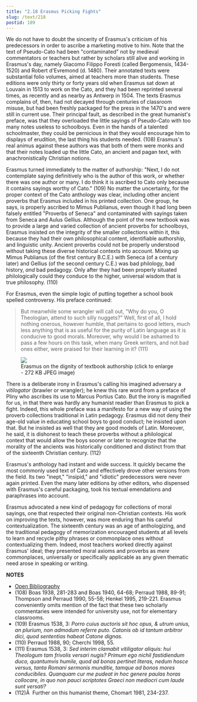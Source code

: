 ```yaml
---
title: "2.18 Erasmus Picking Fights"
slug: /text/218
postid: 189
---
```

We do not have to doubt the sincerity of Erasmus's criticism of his predecessors in order to ascribe a marketing motive to him. Note that the text of Pseudo-Cato had been "contaminated" not by medieval commentators or teachers but rather by scholars still alive and working in Erasmus's day, namely Giacomo Filippo Foresti (called Bergomensis, 1434-1520) and Robert d'Evremond (d. 1480). Their annotated texts were substantial folio volumes, aimed at teachers more than students. These editions were only thirty or forty years old when Erasmus sat down at Louvain in 1513 to work on the Cato, and they had been reprinted several times, as recently and as nearby as Antwerp in 1504. The texts Erasmus complains of, then, had not decayed through centuries of classroom misuse, but had been freshly packaged for the press in the 1470's and were still in current use. Their principal fault, as described in the great humanist's preface, was that they overloaded the little sayings of Pseudo-Cato with too many notes useless to schoolboys. Even in the hands of a talented schoolmaster, they could be pernicious in that they would encourage him to displays of erudition, the last thing his students needed. (108) Erasmus's real animus against these authors was that both of them were monks and that their notes loaded up the little Cato, an ancient and pagan text, with anachronistically Christian notions.

Erasmus turned immediately to the matter of authorship: "Next, I do not contemplate saying definitively who is the author of this work, or whether there was one author or many. I do think it is ascribed to Cato only because it contains sayings worthy of Cato." (109) No matter the uncertainty, for the proper context of the Cato anthology was clear, including other ancient proverbs that Erasmus included in his printed collection. One group, he says, is properly ascribed to Mimus Publianus, even though it had long been falsely entitled "Proverbs of Seneca" and contaminated with sayings taken from Seneca and Aulus Gellius. Although the point of the new textbook was to provide a large and varied collection of ancient proverbs for schoolboys, Erasmus insisted on the integrity of the smaller collections within it, this because they had their own philosophical content, identifiable authorship, and linguistic unity. Ancient proverbs could not be properly understood without taking these diverse historical contexts into account. Mixing up Mimus Publianus (of the first century B.C.E.) with Seneca (of a century later) and Gellius (of the second century C.E.) was bad philology, bad history, *and* bad pedagogy. Only after they had been properly situated philologically could they conduce to the higher, universal wisdom that is true philosophy. (110)

For Erasmus, even the simple logic of putting together a school book spelled controversy. His preface continued:

> But meanwhile some wrangler will call out, "Why do you, O Theologian, attend to such silly nuggets?" Well, first of all, I hold nothing onerous, however humble, that pertains to good letters, much less anything that is as useful for the purity of Latin language as it is conducive to good morals. Moreover, why would I be ashamed to pass a few hours on this task, when many Greek writers, and not bad ones either, were praised for their learning in it? (111)

<p style="text-align: center;"></p>


<figure class="mkdn-figure">
    <div onClick="createLightbox('/images_full/2.00_Chapter_Two/HFS_096.021.jpg')" data="/images_full/0.00_Introduction/Wing-ZP-535.D175Negrotitle.jpg" class="mkdn-image-link" id="lbimage">
    <img class="mkdn-image" src="/images_full/2.00_Chapter_Two/HFS_096.021.jpg" />
    <figcaption class="mkdn-figcaption">Erasmus on the dignity of textbook authorship (click to enlarge - 272 KB JPEG image)</figcaption>
    </div>
</figure>

There is a deliberate irony in Erasmus's calling his imagined adversary a *vitilogator* (brawler or wrangler); he knew this rare word from a preface of Pliny who ascribes its use to Marcus Portius Cato. But the irony is magnified for us, in that there was hardly any humanist readier than Erasmus to pick a fight. Indeed, this whole preface was a manifesto for a new way of using the proverb collections traditional in Latin pedagogy. Erasmus did not deny their age-old value in educating school boys to good conduct; he insisted upon that. But he insisted as well that they are good models of Latin. Moreover, he said, it is dishonest to teach these proverbs without a philological context that would allow the boys sooner or later to recognize that the morality of the ancients was historically conditioned and distinct from that of the sixteenth Christian century. (112)

Erasmus's anthology had instant and wide success. It quickly became the most commonly used text of Cato and effectively drove other versions from the field. Its two "inept," "insipid," and "idiotic" predecessors were never again printed. Even the many later editions by other editors, who dispensed with Erasmus's careful packaging, took his textual emendations and paraphrases into account.

Erasmus advocated a new kind of pedagogy for collections of moral sayings, one that respected their original non-Christian contexts. His work on improving the texts, however, was more enduring than his careful contextualization. The sixteenth century was an age of anthologizing, and the traditional pedagogy of memorization encouraged students at all levels to learn and recycle pithy phrases or commonplace ones without contextualizing them. Indeed, most teachers worked directly against Erasmus' ideal; they presented moral axioms and proverbs as *mere* commonplaces, universally or specifically applicable as any given thematic need arose in speaking or writing.

**NOTES**
* [Open Bibliography](/bibliography.pdf)
* (108) Boas 1938, 281-283 and Boas 1940, 64-68; Perraud 1988, 89-91; Thompson and Perraud 1990, 55-58; Henkel 1995, 219-221. Erasmus conveniently omits mention of the fact that these two scholarly commentaries were intended for university use, not for elementary classrooms.
* (109) Erasmus 1538, 3: *Porro cuius auctoris sit hoc opus, &amp; utrum unius, an plurium, non admodum referre puto. Catonis ob id tantum arbitror dici, quod sententias habeat Catone dignas.*
* (110) Perraud 1988, 90; Cherchi 1998, 55.
* (111) Erasmus 1538, 3: *Sed interim clamabit vitiligator aliquis: hui Theologum tam frivolis versari nugis? Primum ego nichil fastidiendum duco, quantumvis humile, quod ad bonas pertinet literas, nedum hosce versus, tanta Romani sermonis munditie, tamque ad bonos mores conducibiles. Quanquam cur me pudeat in hoc genere paulas horas collocare, in quo non pauci scriptotes Graeci non mediocri cum laude sunt versati?*
* (112)Â  Further on this humanist theme, Chomart 1981, 234-237.
